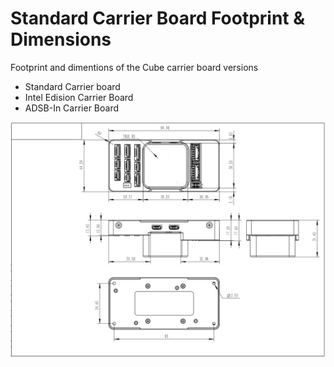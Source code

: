 # Standard Carrier Board Footprint & Dimensions

Footprint and dimentions of the Cube carrier board versions 

* Standard Carrier board
* Intel Edision Carrier Board
* ADSB-In Carrier Board

![](../.gitbook/assets/standard-carrier-board-dimentions.png)



